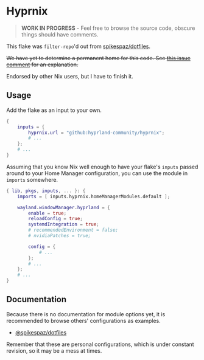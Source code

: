 # Hyprnix

> **WORK IN PROGRESS** - Feel free to browse the source code, obscure things should have comments.

This flake was `filter-repo`'d out from [spikespaz/dotfiles].

~~We have yet to determine a permanent home for this code.
See [this issue comment](https://github.com/hyprland-community/hyprnix/issues/1)
for an explanation.~~

Endorsed by other Nix users, but I have to finish it.

## Usage

Add the flake as an input to your own.

```nix
{
    inputs = {
        hyprnix.url = "github:hyprland-community/hyprnix";
        # ...
    };
    # ...
}
```

Assuming that you know Nix well enough to have your flake's `inputs` passed
around to your Home Manager configuration, you can use the module in `imports`
somewhere.

```nix
{ lib, pkgs, inputs, ... }: {
    imports = [ inputs.hyprnix.homeManagerModules.default ];

    wayland.windowManager.hyprland = {
        enable = true;
        reloadConfig = true;
        systemdIntegration = true;
        # recommendedEnvironment = false;
        # nvidiaPatches = true;

        config = {
            # ...
        };
        # ...
    };
    # ...
}
```

## Documentation

Because there is no documentation for module options yet, it is recommended to
browse others' configurations as examples.

- [@spikespaz/dotfiles](https://github.com/spikespaz/dotfiles/tree/master/users/jacob/hyprland)

Remember that these are personal configurations,
which is under constant revision, so it may be a mess at times.

<!-- LINKS -->

[hyprwm/hyprland]: https://github.com/hyprwm/hyprland
[spikespaz/dotfiles]: https://github.com/spikespaz/dotfiles
